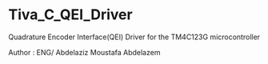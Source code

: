 # Tiva_C_QEI_Driver
Quadrature Encoder Interface(QEI) Driver for the TM4C123G microcontroller


Author : ENG/ Abdelaziz Moustafa Abdelazem

